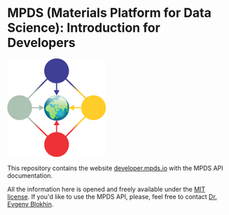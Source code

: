MPDS (Materials Platform for Data Science): Introduction for Developers
==========

![MPDS: Materials Platform for Data Science](https://raw.githubusercontent.com/mpds-io/datascience/gh-pages/mpds.png "MPDS: Materials Platform for Data Science")

This repository contains the website [developer.mpds.io](http://developer.mpds.io) with the MPDS API documentation.

All the information here is opened and freely available under the [MIT license](https://en.wikipedia.org/wiki/MIT_License). If you'd like to use the MPDS API, please, feel free to contact [Dr. Evgeny Blokhin](eb@tilde.pro).
